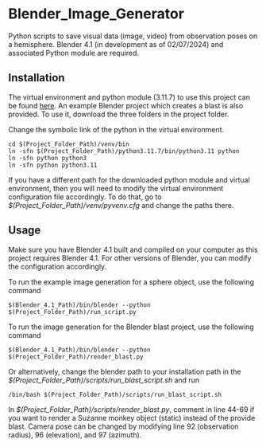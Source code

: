 # Blender_Image_Generator
Python scripts to save visual data (image, video) from observation poses on a hemisphere. 
Blender 4.1 (in development as of 02/07/2024) and associated Python module are required.

## Installation
The virtual environment and python module (3.11.7) to use this project can be found 
[here](https://drive.google.com/drive/folders/1my-VlOTwRzVt0p3lgpAk8mmYbXjFu5_D?usp=drive_link). 
An example Blender project which creates a blast is also provided. To use it, download the three
folders in the project folder.

Change the symbolic link of the python in the virtual environment.
```
cd $(Project_Folder_Path)/venv/bin
ln -sfn $(Project_Folder_Path)/python3.11.7/bin/python3.11 python
ln -sfn python python3
ln -sfn python python3.11
```
If you have a different path for the downloaded python module and virtual environment, then you will need to modify the virtual environment configuration file accordingly. 
To do that, go to *$(Project_Folder_Path)/venv/pyvenv.cfg* and change the paths there.

## Usage
Make sure you have Blender 4.1 built and compiled on your computer as this project requires Blender 4.1. 
For other versions of Blender, you can modify the configuration accordingly.

To run the example image generation for a sphere object, use the following command
```
$(Blender_4.1_Path)/bin/blender --python $(Project_Folder_Path)/run_script.py
```
To run the image generation for the Blender blast project, use the following command
```
$(Blender_4.1_Path)/bin/blender --python $(Project_Folder_Path)/render_blast.py
```
Or alternatively, change the blender path to your installation path in the *$(Project_Folder_Path)/scripts/run_blast_script.sh* and run
```
/bin/bash $(Project_Folder_Path)/scripts/run_blast_script.sh
```
In *$(Project_Folder_Path)/scripts/render_blast.py*, comment in line 44-69 if you want to render a Suzanne monkey object (static) instead of the provide blast.
Camera pose can be changed by modifying line 92 (observation radius), 96 (elevation), and 97 (azimuth).
